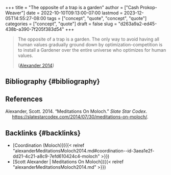 +++
title = "The opposite of a trap is a garden"
author = ["Cash Prokop-Weaver"]
date = 2022-10-10T09:13:00-07:00
lastmod = 2023-12-05T14:55:27-08:00
tags = ["concept", "quote", "concept", "quote"]
categories = ["concept", "quote"]
draft = false
slug = "d263a9a2-ed45-438b-a390-7f205f383d54"
+++

> The opposite of a trap is a garden. The only way to avoid having all human values gradually ground down by optimization-competition is to install a Gardener over the entire universe who optimizes for human values.
>
> (<a href="#citeproc_bib_item_1">Alexander 2014</a>)


## Bibliography {#bibliography}

## References

<style>.csl-entry{text-indent: -1.5em; margin-left: 1.5em;}</style><div class="csl-bib-body">
  <div class="csl-entry"><a id="citeproc_bib_item_1"></a>Alexander, Scott. 2014. “Meditations On Moloch.” <i>Slate Star Codex</i>. <a href="https://slatestarcodex.com/2014/07/30/meditations-on-moloch/">https://slatestarcodex.com/2014/07/30/meditations-on-moloch/</a>.</div>
</div>


## Backlinks {#backlinks}

-   [Coordination (Moloch)]({{< relref "alexanderMeditationsMoloch2014.md#coordination--id-3aea1e2f-dd21-4c21-a8c9-7efd610424c4-moloch" >}})
-   [Scott Alexander | Meditations On Moloch]({{< relref "alexanderMeditationsMoloch2014.md" >}})
